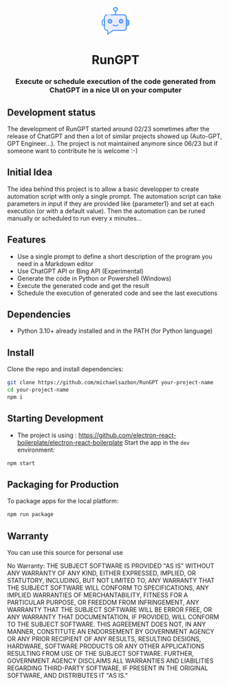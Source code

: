 <div align="center">
  <img src="assets/icon.png" />
  <h1>RunGPT</h1>
</div>


<div align="center">



<h3>
Execute or schedule execution of the code generated from ChatGPT in a nice UI on your computer
</h3>

</div>

## Development status

The development of RunGPT started around 02/23 sometimes after the release of ChatGPT and then a lot of similar projects showed up (Auto-GPT, GPT Engineer...). The project is not maintained anymore since 06/23 but if someone want to contribute he is welcome :-)

## Initial Idea

The idea behind this project is to allow a basic developper to create automation script with only a single prompt. The automation script can take parameters in input if they are provided like {parameter1} and set at each execution (or with a default value). Then the automation can be runed manually or scheduled to run every x minutes...

## Features

- Use a single prompt to define a short description of the program you need in a Markdown editor
- Use ChatGPT API or Bing API (Experimental)
- Generate the code in Python or Powershell (Windows)
- Execute the generated code and get the result
- Schedule the execution of generated code and see the last executions

## Dependencies

- Python 3.10+ already installed and in the PATH (for Python language)

## Install

Clone the repo and install dependencies:

```bash
git clone https://github.com/michaelsazbon/RunGPT your-project-name
cd your-project-name
npm i
```

## Starting Development

- The project is using : https://github.com/electron-react-boilerplate/electron-react-boilerplate
Start the app in the `dev` environment:

```bash
npm start
```

## Packaging for Production

To package apps for the local platform:

```bash
npm run package
```

## Warranty

You can use this source for personal use

No Warranty: THE SUBJECT SOFTWARE IS PROVIDED "AS IS" WITHOUT ANY WARRANTY OF ANY KIND, EITHER EXPRESSED, IMPLIED, OR STATUTORY, INCLUDING, BUT NOT LIMITED TO, ANY WARRANTY THAT THE SUBJECT SOFTWARE WILL CONFORM TO SPECIFICATIONS, ANY IMPLIED WARRANTIES OF MERCHANTABILITY, FITNESS FOR A PARTICULAR PURPOSE, OR FREEDOM FROM INFRINGEMENT, ANY WARRANTY THAT THE SUBJECT SOFTWARE WILL BE ERROR FREE, OR ANY WARRANTY THAT DOCUMENTATION, IF PROVIDED, WILL CONFORM TO THE SUBJECT SOFTWARE. THIS AGREEMENT DOES NOT, IN ANY MANNER, CONSTITUTE AN ENDORSEMENT BY GOVERNMENT AGENCY OR ANY PRIOR RECIPIENT OF ANY RESULTS, RESULTING DESIGNS, HARDWARE, SOFTWARE PRODUCTS OR ANY OTHER APPLICATIONS RESULTING FROM USE OF THE SUBJECT SOFTWARE. FURTHER, GOVERNMENT AGENCY DISCLAIMS ALL WARRANTIES AND LIABILITIES REGARDING THIRD-PARTY SOFTWARE, IF PRESENT IN THE ORIGINAL SOFTWARE, AND DISTRIBUTES IT "AS IS."

